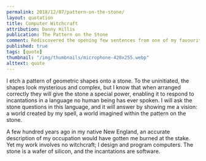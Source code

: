```yaml
---
permalink: 2018/12/07/pattern-on-the-stone/
layout: quotation
title: Computer Witchcraft
attribution: Danny Hillis
publication: The Pattern on the Stone
comment: Rediscovered the opening few sentences from one of my favourite books
published: true
tags: [quote]
thumbnail: "/img/thumbnails/microphone-420x255.webp"
alttext: quote
---
```


I etch a pattern of geometric shapes onto a stone. To the uninitiated, the shapes look
mysterious and complex, but I know that when arranged correctly they will give the stone a
special power, enabling it to respond to incantations in a language no human being has ever spoken.
I will ask the stone questions in this language, and it will answer by showing me a vision: a world
created by my spell, a world imagined within the pattern on the stone.

A few hundred years ago in my native New England, an accurate description of my occupation would
have gotten me burned at the stake. Yet my work involves no witchcraft; I design and program computers.
The stone is a wafer of silicon, and the incantations are software.
